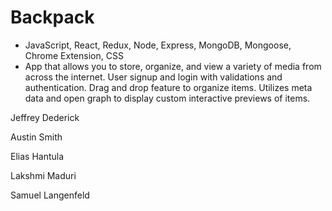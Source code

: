 # Backpack

- JavaScript, React, Redux, Node, Express, MongoDB, Mongoose, Chrome Extension, CSS
- App that allows you to store, organize, and view a variety of media from across the internet. User signup and login with validations and authentication. Drag and drop feature to organize items. Utilizes meta data and open graph to display custom interactive previews of items.

Jeffrey Dederick

Austin Smith

Elias Hantula

Lakshmi Maduri

Samuel Langenfeld
